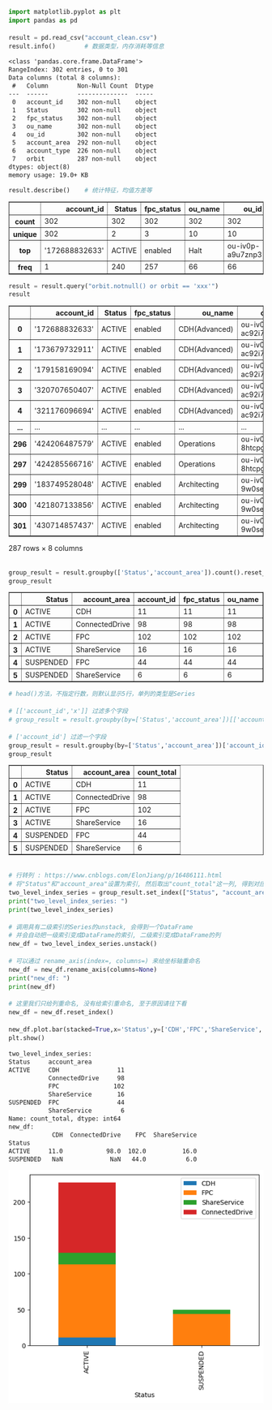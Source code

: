 ```python
import matplotlib.pyplot as plt
import pandas as pd

result = pd.read_csv("account_clean.csv")
result.info()        # 数据类型，内存消耗等信息


```

    <class 'pandas.core.frame.DataFrame'>
    RangeIndex: 302 entries, 0 to 301
    Data columns (total 8 columns):
     #   Column        Non-Null Count  Dtype 
    ---  ------        --------------  ----- 
     0   account_id    302 non-null    object
     1   Status        302 non-null    object
     2   fpc_status    302 non-null    object
     3   ou_name       302 non-null    object
     4   ou_id         302 non-null    object
     5   account_area  292 non-null    object
     6   account_type  226 non-null    object
     7   orbit         287 non-null    object
    dtypes: object(8)
    memory usage: 19.0+ KB



```python
result.describe()    # 统计特征，均值方差等
```




<div>
<style scoped>
    .dataframe tbody tr th:only-of-type {
        vertical-align: middle;
    }

    .dataframe tbody tr th {
        vertical-align: top;
    }

    .dataframe thead th {
        text-align: right;
    }
</style>
<table border="1" class="dataframe">
  <thead>
    <tr style="text-align: right;">
      <th></th>
      <th>account_id</th>
      <th>Status</th>
      <th>fpc_status</th>
      <th>ou_name</th>
      <th>ou_id</th>
      <th>account_area</th>
      <th>account_type</th>
      <th>orbit</th>
    </tr>
  </thead>
  <tbody>
    <tr>
      <th>count</th>
      <td>302</td>
      <td>302</td>
      <td>302</td>
      <td>302</td>
      <td>302</td>
      <td>292</td>
      <td>226</td>
      <td>287</td>
    </tr>
    <tr>
      <th>unique</th>
      <td>302</td>
      <td>2</td>
      <td>3</td>
      <td>10</td>
      <td>10</td>
      <td>4</td>
      <td>3</td>
      <td>2</td>
    </tr>
    <tr>
      <th>top</th>
      <td>'172688832633'</td>
      <td>ACTIVE</td>
      <td>enabled</td>
      <td>Halt</td>
      <td>ou-iv0p-a9u7znp3</td>
      <td>FPC</td>
      <td>default</td>
      <td>Non-Orbit</td>
    </tr>
    <tr>
      <th>freq</th>
      <td>1</td>
      <td>240</td>
      <td>257</td>
      <td>66</td>
      <td>66</td>
      <td>158</td>
      <td>116</td>
      <td>243</td>
    </tr>
  </tbody>
</table>
</div>




```python
result = result.query("orbit.notnull() or orbit == 'xxx'")
result
```




<div>
<style scoped>
    .dataframe tbody tr th:only-of-type {
        vertical-align: middle;
    }

    .dataframe tbody tr th {
        vertical-align: top;
    }

    .dataframe thead th {
        text-align: right;
    }
</style>
<table border="1" class="dataframe">
  <thead>
    <tr style="text-align: right;">
      <th></th>
      <th>account_id</th>
      <th>Status</th>
      <th>fpc_status</th>
      <th>ou_name</th>
      <th>ou_id</th>
      <th>account_area</th>
      <th>account_type</th>
      <th>orbit</th>
    </tr>
  </thead>
  <tbody>
    <tr>
      <th>0</th>
      <td>'172688832633'</td>
      <td>ACTIVE</td>
      <td>enabled</td>
      <td>CDH(Advanced)</td>
      <td>ou-iv0p-ac92i7kp</td>
      <td>CDH</td>
      <td>advanced</td>
      <td>Non-Orbit</td>
    </tr>
    <tr>
      <th>1</th>
      <td>'173679732911'</td>
      <td>ACTIVE</td>
      <td>enabled</td>
      <td>CDH(Advanced)</td>
      <td>ou-iv0p-ac92i7kp</td>
      <td>CDH</td>
      <td>advanced</td>
      <td>Non-Orbit</td>
    </tr>
    <tr>
      <th>2</th>
      <td>'179158169094'</td>
      <td>ACTIVE</td>
      <td>enabled</td>
      <td>CDH(Advanced)</td>
      <td>ou-iv0p-ac92i7kp</td>
      <td>CDH</td>
      <td>advanced</td>
      <td>Non-Orbit</td>
    </tr>
    <tr>
      <th>3</th>
      <td>'320707650407'</td>
      <td>ACTIVE</td>
      <td>enabled</td>
      <td>CDH(Advanced)</td>
      <td>ou-iv0p-ac92i7kp</td>
      <td>CDH</td>
      <td>advanced</td>
      <td>Non-Orbit</td>
    </tr>
    <tr>
      <th>4</th>
      <td>'321176096694'</td>
      <td>ACTIVE</td>
      <td>enabled</td>
      <td>CDH(Advanced)</td>
      <td>ou-iv0p-ac92i7kp</td>
      <td>CDH</td>
      <td>advanced</td>
      <td>Non-Orbit</td>
    </tr>
    <tr>
      <th>...</th>
      <td>...</td>
      <td>...</td>
      <td>...</td>
      <td>...</td>
      <td>...</td>
      <td>...</td>
      <td>...</td>
      <td>...</td>
    </tr>
    <tr>
      <th>296</th>
      <td>'424206487579'</td>
      <td>ACTIVE</td>
      <td>enabled</td>
      <td>Operations</td>
      <td>ou-iv0p-8htcpgwz</td>
      <td>ShareService</td>
      <td>default</td>
      <td>Non-Orbit</td>
    </tr>
    <tr>
      <th>297</th>
      <td>'424285566716'</td>
      <td>ACTIVE</td>
      <td>enabled</td>
      <td>Operations</td>
      <td>ou-iv0p-8htcpgwz</td>
      <td>ShareService</td>
      <td>default</td>
      <td>Non-Orbit</td>
    </tr>
    <tr>
      <th>299</th>
      <td>'183749528048'</td>
      <td>ACTIVE</td>
      <td>enabled</td>
      <td>Architecting</td>
      <td>ou-iv0p-9w0seqm8</td>
      <td>ShareService</td>
      <td>davanced</td>
      <td>Non-Orbit</td>
    </tr>
    <tr>
      <th>300</th>
      <td>'421807133856'</td>
      <td>ACTIVE</td>
      <td>enabled</td>
      <td>Architecting</td>
      <td>ou-iv0p-9w0seqm8</td>
      <td>ShareService</td>
      <td>davanced</td>
      <td>Non-Orbit</td>
    </tr>
    <tr>
      <th>301</th>
      <td>'430714857437'</td>
      <td>ACTIVE</td>
      <td>enabled</td>
      <td>Architecting</td>
      <td>ou-iv0p-9w0seqm8</td>
      <td>ShareService</td>
      <td>davanced</td>
      <td>Non-Orbit</td>
    </tr>
  </tbody>
</table>
<p>287 rows × 8 columns</p>
</div>




```python

group_result = result.groupby(['Status','account_area']).count().reset_index()
group_result
```




<div>
<style scoped>
    .dataframe tbody tr th:only-of-type {
        vertical-align: middle;
    }

    .dataframe tbody tr th {
        vertical-align: top;
    }

    .dataframe thead th {
        text-align: right;
    }
</style>
<table border="1" class="dataframe">
  <thead>
    <tr style="text-align: right;">
      <th></th>
      <th>Status</th>
      <th>account_area</th>
      <th>account_id</th>
      <th>fpc_status</th>
      <th>ou_name</th>
      <th>ou_id</th>
      <th>account_type</th>
      <th>orbit</th>
    </tr>
  </thead>
  <tbody>
    <tr>
      <th>0</th>
      <td>ACTIVE</td>
      <td>CDH</td>
      <td>11</td>
      <td>11</td>
      <td>11</td>
      <td>11</td>
      <td>11</td>
      <td>11</td>
    </tr>
    <tr>
      <th>1</th>
      <td>ACTIVE</td>
      <td>ConnectedDrive</td>
      <td>98</td>
      <td>98</td>
      <td>98</td>
      <td>98</td>
      <td>98</td>
      <td>98</td>
    </tr>
    <tr>
      <th>2</th>
      <td>ACTIVE</td>
      <td>FPC</td>
      <td>102</td>
      <td>102</td>
      <td>102</td>
      <td>102</td>
      <td>98</td>
      <td>102</td>
    </tr>
    <tr>
      <th>3</th>
      <td>ACTIVE</td>
      <td>ShareService</td>
      <td>16</td>
      <td>16</td>
      <td>16</td>
      <td>16</td>
      <td>16</td>
      <td>16</td>
    </tr>
    <tr>
      <th>4</th>
      <td>SUSPENDED</td>
      <td>FPC</td>
      <td>44</td>
      <td>44</td>
      <td>44</td>
      <td>44</td>
      <td>0</td>
      <td>44</td>
    </tr>
    <tr>
      <th>5</th>
      <td>SUSPENDED</td>
      <td>ShareService</td>
      <td>6</td>
      <td>6</td>
      <td>6</td>
      <td>6</td>
      <td>0</td>
      <td>6</td>
    </tr>
  </tbody>
</table>
</div>




```python
# head()方法，不指定行数，则默认显示5行，单列的类型是Series

# [['account_id','x']] 过滤多个字段
# group_result = result.groupby(by=['Status','account_area'])[['account_id']].agg([("count_total","count")]).reset_index()

# ['account_id'] 过滤一个字段
group_result = result.groupby(by=['Status','account_area'])['account_id'].agg([("count_total","count")]).reset_index()
group_result
```




<div>
<style scoped>
    .dataframe tbody tr th:only-of-type {
        vertical-align: middle;
    }

    .dataframe tbody tr th {
        vertical-align: top;
    }

    .dataframe thead th {
        text-align: right;
    }
</style>
<table border="1" class="dataframe">
  <thead>
    <tr style="text-align: right;">
      <th></th>
      <th>Status</th>
      <th>account_area</th>
      <th>count_total</th>
    </tr>
  </thead>
  <tbody>
    <tr>
      <th>0</th>
      <td>ACTIVE</td>
      <td>CDH</td>
      <td>11</td>
    </tr>
    <tr>
      <th>1</th>
      <td>ACTIVE</td>
      <td>ConnectedDrive</td>
      <td>98</td>
    </tr>
    <tr>
      <th>2</th>
      <td>ACTIVE</td>
      <td>FPC</td>
      <td>102</td>
    </tr>
    <tr>
      <th>3</th>
      <td>ACTIVE</td>
      <td>ShareService</td>
      <td>16</td>
    </tr>
    <tr>
      <th>4</th>
      <td>SUSPENDED</td>
      <td>FPC</td>
      <td>44</td>
    </tr>
    <tr>
      <th>5</th>
      <td>SUSPENDED</td>
      <td>ShareService</td>
      <td>6</td>
    </tr>
  </tbody>
</table>
</div>




```python

# 行转列 : https://www.cnblogs.com/ElonJiang/p/16486111.html
# 将"Status"和"account_area"设置为索引, 然后取出"count_total"这一列, 得到对应的具有二级索引的 Series 对象
two_level_index_series = group_result.set_index(["Status", "account_area"])["count_total"]
print("two_level_index_series: ")
print(two_level_index_series)

# 调用具有二级索引的Series的unstack, 会得到一个DataFrame
# 并会自动把一级索引变成DataFrame的索引, 二级索引变成DataFrame的列
new_df = two_level_index_series.unstack()

# 可以通过 rename_axis(index=, columns=) 来给坐标轴重命名
new_df = new_df.rename_axis(columns=None)
print("new_df: ")
print(new_df)

# 这里我们只给列重命名, 没有给索引重命名, 至于原因请往下看
new_df = new_df.reset_index()

new_df.plot.bar(stacked=True,x='Status',y=['CDH','FPC','ShareService','ConnectedDrive'])
plt.show()

```

    two_level_index_series: 
    Status     account_area  
    ACTIVE     CDH                11
               ConnectedDrive     98
               FPC               102
               ShareService       16
    SUSPENDED  FPC                44
               ShareService        6
    Name: count_total, dtype: int64
    new_df: 
                CDH  ConnectedDrive    FPC  ShareService
    Status                                              
    ACTIVE     11.0            98.0  102.0          16.0
    SUSPENDED   NaN             NaN   44.0           6.0



    
![png](jupyter_dev_files/jupyter_dev_5_1.png)
    

